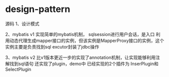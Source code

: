 # design-pattern

源码
1、设计模式

2、mybatis v1 
实现简单的mybatis机制，
sqlsession进行用户会话，是入口
利用动态代理生成mapper接口的实例，但该实例是MapperProxy接口的实例，这个实例主要是负责找到sql
excutor封装了jdbc操作

3、mybatis v2
比v1版本更近一步的实现了annotation机制，让实现能够利用注解找到sql语句
还实现了plugin，demo中 已经实现的2个插件为 InserPlugin和SelectPlugin 




